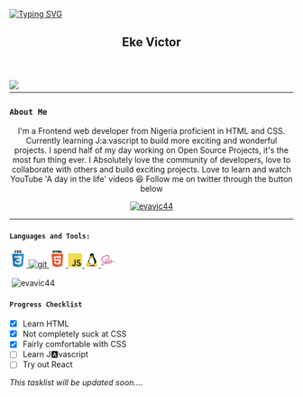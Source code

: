[![Typing SVG](https://readme-typing-svg.herokuapp.com?font=Ubuntu&color=0B938B&size=23&center=true&vCenter=true&width=900&lines=Frontend+Web+Developer;Open+Source)](https://git.io/typing-svg)

<h2 align="center">Eke Victor<h2>
<br>

<img src="https://user-images.githubusercontent.com/62628408/116943768-2315aa80-ac6c-11eb-86ff-606147a5b939.gif" width="200px" align="left">


<hr>

### `About Me`
<p align="center">
  I'm a Frontend web developer from Nigeria proficient in HTML and CSS. Currently learning J:a:vascript to build more exciting and wonderful projects.
  I spend half of my day working on Open Source Projects, it's the most fun thing ever. I Absolutely love the community of developers, love to collaborate with others and build exciting projects. Love to learn and watch YouTube 'A day in the life' videos 😆 Follow me on twitter through the button below
</p>

<p align="center"> <a href="https://twitter.com/evavic44" target="_blank"><img src="https://img.shields.io/twitter/follow/evavic44?logo=twitter&style=for-the-badge" alt="evavic44"/></a> </p>

<hr>

#### `Languages and Tools:`
<p align="left"> <a href="https://www.w3schools.com/css/" target="_blank"> <img src="https://raw.githubusercontent.com/devicons/devicon/master/icons/css3/css3-original-wordmark.svg" alt="css3" width="30" height="30"/> </a> <a href="https://git-scm.com/" target="_blank"> <img src="https://www.vectorlogo.zone/logos/git-scm/git-scm-icon.svg" alt="git" width="25" height="25"/> </a> <a href="https://www.w3.org/html/" target="_blank"> <img src="https://raw.githubusercontent.com/devicons/devicon/master/icons/html5/html5-original-wordmark.svg" alt="html5" width="30" height="30"/> </a> <a href="https://developer.mozilla.org/en-US/docs/Web/JavaScript" target="_blank"> <img src="https://raw.githubusercontent.com/devicons/devicon/master/icons/javascript/javascript-original.svg" alt="javascript" width="25" height="25"/> </a> <a href="https://www.linux.org/" target="_blank"> <img src="https://raw.githubusercontent.com/devicons/devicon/master/icons/linux/linux-original.svg" alt="linux" width="25" height="25"/> </a> <a href="https://sass-lang.com" target="_blank"> <img src="https://raw.githubusercontent.com/devicons/devicon/master/icons/sass/sass-original.svg" alt="sass" width="25" height="25"/> </a> </p>

<p>&nbsp;<img align="center" src="https://github-readme-stats.vercel.app/api?username=evavic44&show_icons=true&theme=tokyonight&locale=en" alt="evavic44" /></p>

<!-- Roadmap Progress Section -->
#### `Progress Checklist`
- [x] Learn HTML
- [x] Not completely suck at CSS
- [x] Fairly comfortable with CSS
- [ ] Learn J:a:vascript 
- [ ] Try out React

*This tasklist will be updated soon....*
